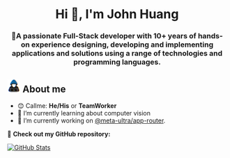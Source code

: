 <h1 align="center">Hi 👋, I'm John Huang </h1>
<h3 align="center">🌱A passionate Full-Stack developer with 10+ years of hands-on experience designing, developing and implementing applications and solutions using a range of technologies and programming languages.</h3>

<h2><picture><img src = "https://github.com/0xAbdulKhalid/0xAbdulKhalid/raw/main/assets/mdImages/about_me.gif" width = "30px"></picture> About me</h2>

- 😊 Callme: __He/His__ or __TeamWorker__
- 🥰 I’m currently learning about computer vision
- 🔭 I’m currently working on [@meta-ultra/app-router](https://github.com/aliyun/darabonba](https://github.com/meta-ultra/app-router)https://github.com/meta-ultra/app-router).
 
👀 __Check out my GitHub repository:__
<div>
  <p>
    <a href="https://github.com/meta-ultra/app-router.git">
      <img src="https://github-readme-stats.vercel.app/api/pin/?username=meta-ultra&repo=app-router" alt="GitHub Stats" />
    </a>
  </p>
</div>

